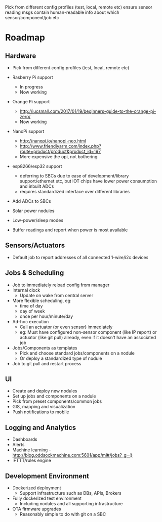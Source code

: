 Pick from different config profiles (test, local, remote etc)
ensure sensor reading msgs contain human-readable info about which sensor/component/job etc

# Roadmap

## Hardware
- Pick from different config profiles (test, local, remote etc)
- Rasberry Pi support
  - In progress
  - Now working
- Orange Pi support
  - http://lucsmall.com/2017/01/19/beginners-guide-to-the-orange-pi-zero/
  - Now working
- NanoPi support
  - http://nanopi.io/nanopi-neo.html
  - http://www.friendlyarm.com/index.php?route=product/product&product_id=197
  - More expensive the opi, not bothering

- esp8266/esp32 support
  - deferring to SBCs due to ease of development/library support/ethernet etc, but IOT chips have lower power consumption and inbuilt ADCs
  - requires standardized interface over different libraries
- Add ADCs to SBCs
- Solar power nodules
- Low-power/sleep modes
- Buffer readings and report when power is most available

## Sensors/Actuators
- Default job to report addresses of all connected 1-wire/i2c devices


## Jobs & Scheduling
- Job to immediately reload config from manager
- Internal clock
  - Update on wake from central server
- More flexible scheduling, eg:
  - time of day
  - day of week
  - once per hour/minute/day
- Ad-hoc execution
  - Call an actuator (or even sensor) immediately
  - eg: Must have configured non-sensor component (like IP report) or actuator (like git pull) already, even if it doesn't have an associated job
- Jobs/Components as templates
  - Pick and choose standard jobs/components on a nodule
  - Or deploy a standardized type of nodule
- Job to git pull and restart process

## UI
- Create and deploy new nodules
- Set up jobs and components on a nodule
- Pick from preset components/common jobs
- GIS, mapping and visualization
- Push notifications to mobile

## Logging and Analytics
- Dashboards
- Alerts
- Machine learning - http://blog.oddsockmachine.com:5601/app/ml#/jobs?_g=()
- IFTTT/rules engine


## Development Environment
- Dockerized deployment
  - Support infrastructure such as DBs, APIs, Brokers
- Fully dockerized test environment
  - Including nodules and all supporting infrastructure
- OTA firmware upgrades
  - Reasonably simple to do with git on a SBC
